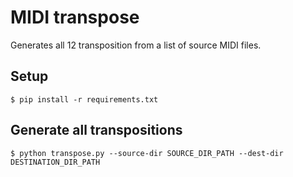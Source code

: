 # MIDI transpose
Generates all 12 transposition from a list of source MIDI files.

## Setup
```
$ pip install -r requirements.txt
```

## Generate all transpositions
```
$ python transpose.py --source-dir SOURCE_DIR_PATH --dest-dir DESTINATION_DIR_PATH
```

